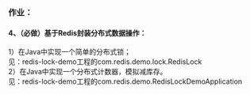### 作业：
#### 4、（必做）基于Redis封装分布式数据操作： 
1）在Java中实现一个简单的分布式锁；  
见：redis-lock-demo工程的com.redis.demo.lock.RedisLock  
2）在Java中实现一个分布式计数器，模拟减库存。  
见：redis-lock-demo工程的com.redis.demo.RedisLockDemoApplication  


